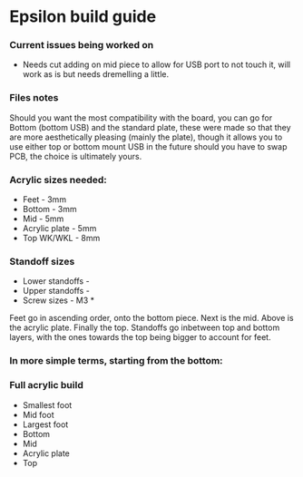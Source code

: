 # Epsilon build guide

### Current issues being worked on

* Needs cut adding on mid piece to allow for USB port to not touch it, will work as is but needs dremelling a little.

### Files notes

Should you want the most compatibility with the board, you can go for Bottom (bottom USB) and the standard plate, these were made so that they are more aesthetically pleasing (mainly the plate), though it allows you to use either top or bottom mount USB in the future should you have to swap PCB, the choice is ultimately yours.

### Acrylic sizes needed:

* Feet - 3mm
* Bottom - 3mm
* Mid - 5mm
* Acrylic plate - 5mm
* Top WK/WKL - 8mm

### Standoff sizes

* Lower standoffs - 
* Upper standoffs - 
* Screw sizes - M3 * 

Feet go in ascending order, onto the bottom piece. Next is the mid. Above is the acrylic plate. Finally the top. Standoffs go inbetween top and bottom layers, with the ones towards the top being bigger to account for feet.

### In more simple terms, starting from the bottom:

### Full acrylic build

* Smallest foot
* Mid foot
* Largest foot
* Bottom
* Mid
* Acrylic plate
* Top
